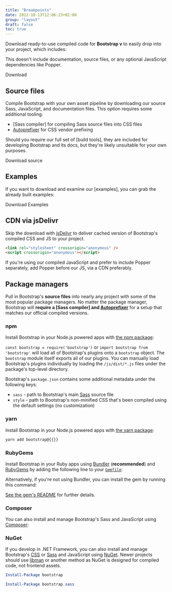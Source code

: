 ```yaml
---
title: "Breakpoints"
date: 2022-10-13T12:06:23+02:00
group: "layout"
draft: false
toc: true
---
```


Download ready-to-use compiled code for **Bootstrap v** to easily drop into your project, which includes:

This doesn't include documentation, source files, or any optional JavaScript dependencies like Popper.

<a  class="btn btn-bd-primary" onclick="ga('send', 'event', 'Getting started', 'Download', 'Download Bootstrap');">Download</a>

## Source files

Compile Bootstrap with your own asset pipeline by downloading our source Sass, JavaScript, and documentation files. This option requires some additional tooling:

- [Sass compiler] for compiling Sass source files into CSS files
- [Autoprefixer](https://github.com/postcss/autoprefixer) for CSS vendor prefixing

Should you require our full set of [build tools], they are included for developing Bootstrap and its docs, but they're likely unsuitable for your own purposes.

<a class="btn btn-bd-primary" onclick="ga('send', 'event', 'Getting started', 'Download', 'Download source');">Download source</a>

## Examples

If you want to download and examine our [examples], you can grab the already built examples:

<a  class="btn btn-bd-primary" onclick="ga('send', 'event', 'Getting started', 'Download', 'Download Examples');">Download Examples</a>

## CDN via jsDelivr

Skip the download with [jsDelivr](https://www.jsdelivr.com/) to deliver cached version of Bootstrap's compiled CSS and JS to your project.

```html
<link rel="stylesheet" crossorigin="anonymous" />
<script crossorigin="anonymous"></script>
```

If you're using our compiled JavaScript and prefer to include Popper separately, add Popper before our JS, via a CDN preferably.

## Package managers

Pull in Bootstrap's **source files** into nearly any project with some of the most popular package managers. No matter the package manager, Bootstrap will **require a [Sass compiler] and [Autoprefixer](https://github.com/postcss/autoprefixer)** for a setup that matches our official compiled versions.

### npm

Install Bootstrap in your Node.js powered apps with [the npm package](https://www.npmjs.com/package/bootstrap):

`const bootstrap = require('bootstrap')` or `import bootstrap from 'bootstrap'` will load all of Bootstrap's plugins onto a `bootstrap` object.
The `bootstrap` module itself exports all of our plugins. You can manually load Bootstrap's plugins individually by loading the `/js/dist/*.js` files under the package's top-level directory.

Bootstrap's `package.json` contains some additional metadata under the following keys:

- `sass` - path to Bootstrap's main [Sass](https://sass-lang.com/) source file
- `style` - path to Bootstrap's non-minified CSS that's been compiled using the default settings (no customization)

### yarn

Install Bootstrap in your Node.js powered apps with [the yarn package](https://yarnpkg.com/en/package/bootstrap):

```sh
yarn add bootstrap@{{}}
```

### RubyGems

Install Bootstrap in your Ruby apps using [Bundler](https://bundler.io/) (**recommended**) and [RubyGems](https://rubygems.org/) by adding the following line to your [`Gemfile`](https://bundler.io/gemfile.html):

Alternatively, if you're not using Bundler, you can install the gem by running this command:

[See the gem's README](https://github.com/twbs/bootstrap-rubygem/blob/master/README.md) for further details.

### Composer

You can also install and manage Bootstrap's Sass and JavaScript using [Composer](https://getcomposer.org/):

### NuGet

If you develop in .NET Framework, you can also install and manage Bootstrap's [CSS](https://www.nuget.org/packages/bootstrap/) or [Sass](https://www.nuget.org/packages/bootstrap.sass/) and JavaScript using [NuGet](https://www.nuget.org/). Newer projects should use [libman](https://docs.microsoft.com/en-us/aspnet/core/client-side/libman/) or another method as NuGet is designed for compiled code, not frontend assets.

```powershell
Install-Package bootstrap
```

```powershell
Install-Package bootstrap.sass
```
